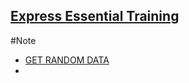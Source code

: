 ## [Express Essential Training](https://www.linkedin.com/learning/express-essential-training)
#Note
   * [GET RANDOM DATA](https://mockaroo.com/)
   * 